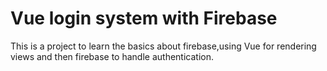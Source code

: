 # Vue login system with Firebase

This is a project to learn the basics about firebase,using Vue for rendering views and then firebase to handle authentication. 
